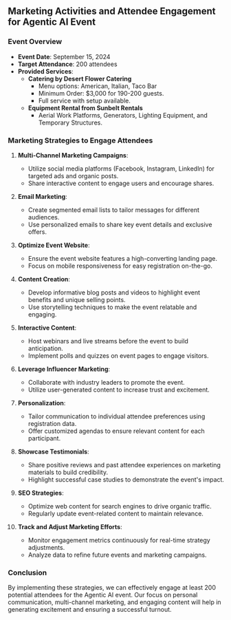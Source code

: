 ## Marketing Activities and Attendee Engagement for Agentic AI Event

### Event Overview
- **Event Date**: September 15, 2024
- **Target Attendance**: 200 attendees
- **Provided Services**:
  - **Catering by Desert Flower Catering**
    - Menu options: American, Italian, Taco Bar
    - Minimum Order: $3,000 for 190-200 guests.
    - Full service with setup available.
  - **Equipment Rental from Sunbelt Rentals**
    - Aerial Work Platforms, Generators, Lighting Equipment, and Temporary Structures.

### Marketing Strategies to Engage Attendees

1. **Multi-Channel Marketing Campaigns**:
   - Utilize social media platforms (Facebook, Instagram, LinkedIn) for targeted ads and organic posts.
   - Share interactive content to engage users and encourage shares.

2. **Email Marketing**:
   - Create segmented email lists to tailor messages for different audiences.
   - Use personalized emails to share key event details and exclusive offers.

3. **Optimize Event Website**:
   - Ensure the event website features a high-converting landing page.
   - Focus on mobile responsiveness for easy registration on-the-go.

4. **Content Creation**:
   - Develop informative blog posts and videos to highlight event benefits and unique selling points.
   - Use storytelling techniques to make the event relatable and engaging.

5. **Interactive Content**:
   - Host webinars and live streams before the event to build anticipation.
   - Implement polls and quizzes on event pages to engage visitors.

6. **Leverage Influencer Marketing**:
   - Collaborate with industry leaders to promote the event.
   - Utilize user-generated content to increase trust and excitement.

7. **Personalization**:
   - Tailor communication to individual attendee preferences using registration data.
   - Offer customized agendas to ensure relevant content for each participant.

8. **Showcase Testimonials**:
   - Share positive reviews and past attendee experiences on marketing materials to build credibility.
   - Highlight successful case studies to demonstrate the event's impact.

9. **SEO Strategies**:
   - Optimize web content for search engines to drive organic traffic.
   - Regularly update event-related content to maintain relevance.

10. **Track and Adjust Marketing Efforts**:
    - Monitor engagement metrics continuously for real-time strategy adjustments.
    - Analyze data to refine future events and marketing campaigns.

### Conclusion
By implementing these strategies, we can effectively engage at least 200 potential attendees for the Agentic AI event. Our focus on personal communication, multi-channel marketing, and engaging content will help in generating excitement and ensuring a successful turnout.